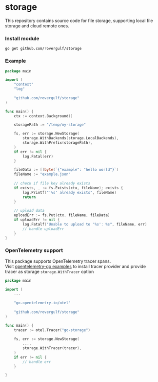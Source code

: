 # storage

This repository contains source code for file storage, 
supporting local file storage and cloud remote ones.

### Install module
```shell
go get github.com/rovergulf/storage
```

### Example
```go
package main

import (
	"context"
	"log"
	
	"github.com/rovergulf/storage"
)

func main() {
    ctx := context.Background()

    storagePath := "/temp/my-storage"

    fs, err := storage.NewStorage(
        storage.WithBackends(storage.LocalBackends),
        storage.WithPrefix(storagePath),
    )
    if err != nil {
        log.Fatal(err)	
    }

    fileData := []byte(`{"example": "hello world"}`)
    fileName := "example.json"
	
    // check if file key already exists 
    if exists, _ := fs.Exists(ctx, fileName); exists {
        log.Printf("'%s' already exists", fileName)
        return
    }
	
	// upload data
    uploadErr := fs.Put(ctx, fileName, fileData)
    if uploadErr != nil {
        log.Fatalf("Unable to upload to '%s': %s", fileName, err)
        // handle uploadErr
    }
}
```

### OpenTelemetry support
This package supports OpenTelemetry tracer spans.   
Visit [opentelemetry-go examples](https://github.com/open-telemetry/opentelemetry-go/tree/main/example) to install tracer provider and provide tracer as storage `storage.WithTracer` option
```go
package main

import (
	...
	
	"go.opentelemetry.io/otel"
	
	"github.com/rovergulf/storage"
)

func main() {
	tracer := otel.Tracer("go-storage")
	
	fs, err := storage.NewStorage(
		...,
		storage.WithTracer(tracer),
	)
	if err != nil {
		// handle err	
	}

}

```
